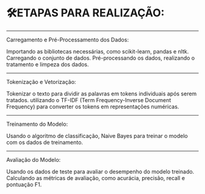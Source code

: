 # 🛠️ETAPAS PARA REALIZAÇÃO:
** **

Carregamento e Pré-Processamento dos Dados:

Importando as bibliotecas necessárias, como scikit-learn, pandas e nltk.
Carregando o conjunto de dados.
Pré-processando os dados, realizando o tratamento e limpeza dos dados.
** **

Tokenização e Vetorização:

Tokenizar o texto para dividir as palavras em tokens individuais após serem tratados.
utilizando o TF-IDF (Term Frequency-Inverse Document Frequency) para converter os tokens em representações numéricas.

** **
Treinamento do Modelo:

Usando o algoritmo de classificação, Naive Bayes para treinar o modelo com os dados de treinamento.
** **

Avaliação do Modelo:

Usando os dados de teste para avaliar o desempenho do modelo treinado.
Calculando as métricas de avaliação, como acurácia, precisão, recall e pontuação F1.

